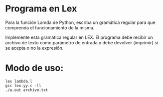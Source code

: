 # Programa en Lex
Para la función Lamda de Python, escriba un gramática
regular para que comprenda el funcionamiento de la
misma.

Implemente esta gramática regular en LEX. El programa debe
recibir un archivo de texto como parámetro de entrada y debe
devolver (imprimir) si se acepta o no la expresión.

# Modo de uso:
```
lex lambda.l
gcc lex.yy.c -ll
./a.out archivo.txt
```
